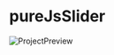 # pureJsSlider
![ProjectPreview](https://valerii-frontend.github.io/pureJsSlider/img/Screenshot.jpg)

